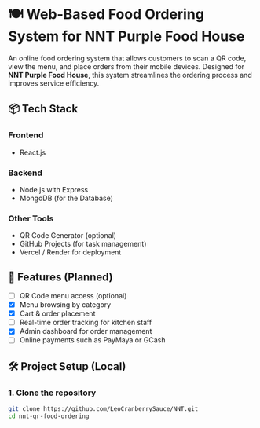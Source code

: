 # 🍽️ Web-Based Food Ordering System for NNT Purple Food House

An online food ordering system that allows customers to scan a QR code, view the menu, and place orders from their mobile devices. Designed for **NNT Purple Food House**, this system streamlines the ordering process and improves service efficiency.

## 📦 Tech Stack

### Frontend
- React.js

### Backend
- Node.js with Express
- MongoDB (for the Database)

### Other Tools
- QR Code Generator (optional)
- GitHub Projects (for task management)
- Vercel / Render for deployment

## 🚀 Features (Planned)

- [ ] QR Code menu access (optional)
- [x] Menu browsing by category
- [x] Cart & order placement
- [ ] Real-time order tracking for kitchen staff
- [x] Admin dashboard for order management
- [ ] Online payments such as PayMaya or GCash

## 🛠️ Project Setup (Local)

### 1. Clone the repository
```bash
git clone https://github.com/LeoCranberrySauce/NNT.git
cd nnt-qr-food-ordering
